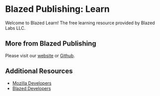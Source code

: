 # Blazed Publishing: Learn
Welcome to Blazed Learn! The free learning resource provided by Blazed Labs LLC.

## More from Blazed Publishing
Please visit our [website](https://blazed.xyz) or [Github](https://github.com/blazed-xyz).

## Additional Resources
- [Mozilla Developers](https://developer.mozilla.org/)
- [Blazed Developers](https://blazed.dev/)